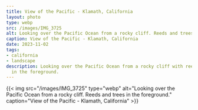 ```yaml
---
title: View of the Pacific - Klamath, California
layout: photo
type: webp
src: /images/IMG_3725
alt: Looking over the Pacific Ocean from a rocky cliff. Reeds and trees in the foreground.
caption: View of the Pacific - Klamath, California
date: 2023-11-02
tags:
- california
- landscape
description: Looking over the Pacific Ocean from a rocky cliff with reeds and trees
  in the foreground.
---
```


{{< img src="/images/IMG_3725" type="webp" alt="Looking over the Pacific Ocean from a rocky cliff. Reeds and trees in the foreground." caption="View of the Pacific - Klamath, California" >}}

